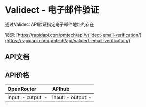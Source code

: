 # Validect - 电子邮件验证

通过Validect API验证指定电子邮件地址的存在

官网: [https://rapidapi.com/pmtech/api/validect-email-verification/](https://rapidapi.com/pmtech/api/validect-email-verification/)

## API文档



## API价格

| OpenRouter | APIhub |
|:---|:---|
| input: - output: - | input: - output: - |

